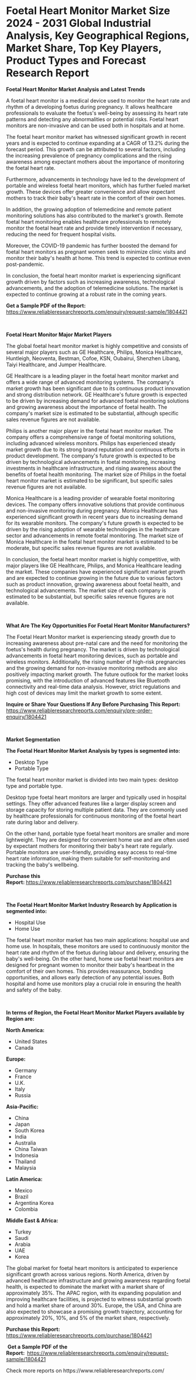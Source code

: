 <p><h1>Foetal Heart Monitor Market Size 2024 - 2031 Global Industrial Analysis, Key Geographical Regions, Market Share, Top Key Players, Product Types and Forecast Research Report</h1></p><p><strong>Foetal Heart Monitor Market Analysis and Latest Trends</strong></p>
<p><p>A foetal heart monitor is a medical device used to monitor the heart rate and rhythm of a developing foetus during pregnancy. It allows healthcare professionals to evaluate the foetus's well-being by assessing its heart rate patterns and detecting any abnormalities or potential risks. Foetal heart monitors are non-invasive and can be used both in hospitals and at home.</p><p>The foetal heart monitor market has witnessed significant growth in recent years and is expected to continue expanding at a CAGR of 13.2% during the forecast period. This growth can be attributed to several factors, including the increasing prevalence of pregnancy complications and the rising awareness among expectant mothers about the importance of monitoring the foetal heart rate.</p><p>Furthermore, advancements in technology have led to the development of portable and wireless foetal heart monitors, which has further fueled market growth. These devices offer greater convenience and allow expectant mothers to track their baby's heart rate in the comfort of their own homes.</p><p>In addition, the growing adoption of telemedicine and remote patient monitoring solutions has also contributed to the market's growth. Remote foetal heart monitoring enables healthcare professionals to remotely monitor the foetal heart rate and provide timely intervention if necessary, reducing the need for frequent hospital visits.</p><p>Moreover, the COVID-19 pandemic has further boosted the demand for foetal heart monitors as pregnant women seek to minimize clinic visits and monitor their baby's health at home. This trend is expected to continue even post-pandemic.</p><p>In conclusion, the foetal heart monitor market is experiencing significant growth driven by factors such as increasing awareness, technological advancements, and the adoption of telemedicine solutions. The market is expected to continue growing at a robust rate in the coming years.</p></p>
<p><strong>Get a Sample PDF of the Report:&nbsp;</strong> <a href="https://www.reliableresearchreports.com/enquiry/request-sample/1804421">https://www.reliableresearchreports.com/enquiry/request-sample/1804421</a></p>
<p>&nbsp;</p>
<p><strong>Foetal Heart Monitor Major Market Players</strong></p>
<p><p>The global foetal heart monitor market is highly competitive and consists of several major players such as GE Healthcare, Philips, Monica Healthcare, Huntleigh, Neoventa, Bestman, Cofoe, KSN, Oubairui, Shenzhen Libang, Taiyi Healthcare, and Jumper Healthcare.</p><p>GE Healthcare is a leading player in the foetal heart monitor market and offers a wide range of advanced monitoring systems. The company's market growth has been significant due to its continuous product innovation and strong distribution network. GE Healthcare's future growth is expected to be driven by increasing demand for advanced foetal monitoring solutions and growing awareness about the importance of foetal health. The company's market size is estimated to be substantial, although specific sales revenue figures are not available.</p><p>Philips is another major player in the foetal heart monitor market. The company offers a comprehensive range of foetal monitoring solutions, including advanced wireless monitors. Philips has experienced steady market growth due to its strong brand reputation and continuous efforts in product development. The company's future growth is expected to be driven by technological advancements in foetal monitoring, increasing investments in healthcare infrastructure, and rising awareness about the benefits of foetal health monitoring. The market size of Philips in the foetal heart monitor market is estimated to be significant, but specific sales revenue figures are not available.</p><p>Monica Healthcare is a leading provider of wearable foetal monitoring devices. The company offers innovative solutions that provide continuous and non-invasive monitoring during pregnancy. Monica Healthcare has experienced significant growth in recent years due to increasing demand for its wearable monitors. The company's future growth is expected to be driven by the rising adoption of wearable technologies in the healthcare sector and advancements in remote foetal monitoring. The market size of Monica Healthcare in the foetal heart monitor market is estimated to be moderate, but specific sales revenue figures are not available.</p><p>In conclusion, the foetal heart monitor market is highly competitive, with major players like GE Healthcare, Philips, and Monica Healthcare leading the market. These companies have experienced significant market growth and are expected to continue growing in the future due to various factors such as product innovation, growing awareness about foetal health, and technological advancements. The market size of each company is estimated to be substantial, but specific sales revenue figures are not available.</p></p>
<p>&nbsp;</p>
<p><strong>What Are The Key Opportunities For Foetal Heart Monitor Manufacturers?</strong></p>
<p><p>The Foetal Heart Monitor market is experiencing steady growth due to increasing awareness about pre-natal care and the need for monitoring the foetus's health during pregnancy. The market is driven by technological advancements in foetal heart monitoring devices, such as portable and wireless monitors. Additionally, the rising number of high-risk pregnancies and the growing demand for non-invasive monitoring methods are also positively impacting market growth. The future outlook for the market looks promising, with the introduction of advanced features like Bluetooth connectivity and real-time data analysis. However, strict regulations and high cost of devices may limit the market growth to some extent.</p></p>
<p><strong>Inquire or Share Your Questions If Any Before Purchasing This Report:</strong> <a href="https://www.reliableresearchreports.com/enquiry/pre-order-enquiry/1804421">https://www.reliableresearchreports.com/enquiry/pre-order-enquiry/1804421</a></p>
<p>&nbsp;</p>
<p><strong>Market Segmentation</strong></p>
<p><strong>The Foetal Heart Monitor Market Analysis by types is segmented into:</strong></p>
<p><ul><li>Desktop Type</li><li>Portable Type</li></ul></p>
<p><p>The foetal heart monitor market is divided into two main types: desktop type and portable type. </p><p>Desktop type foetal heart monitors are larger and typically used in hospital settings. They offer advanced features like a larger display screen and storage capacity for storing multiple patient data. They are commonly used by healthcare professionals for continuous monitoring of the foetal heart rate during labor and delivery.</p><p>On the other hand, portable type foetal heart monitors are smaller and more lightweight. They are designed for convenient home use and are often used by expectant mothers for monitoring their baby's heart rate regularly. Portable monitors are user-friendly, providing easy access to real-time heart rate information, making them suitable for self-monitoring and tracking the baby's wellbeing.</p></p>
<p><strong>Purchase this Report:&nbsp;</strong><a href="https://www.reliableresearchreports.com/purchase/1804421">https://www.reliableresearchreports.com/purchase/1804421</a></p>
<p>&nbsp;</p>
<p><strong>The Foetal Heart Monitor Market Industry Research by Application is segmented into:</strong></p>
<p><ul><li>Hospital Use</li><li>Home Use</li></ul></p>
<p><p>The foetal heart monitor market has two main applications: hospital use and home use. In hospitals, these monitors are used to continuously monitor the heart rate and rhythm of the foetus during labour and delivery, ensuring the baby's well-being. On the other hand, home use foetal heart monitors are designed for pregnant women to monitor their baby's heartbeat in the comfort of their own homes. This provides reassurance, bonding opportunities, and allows early detection of any potential issues. Both hospital and home use monitors play a crucial role in ensuring the health and safety of the baby.</p></p>
<p>&nbsp;</p>
<p><strong>In terms of Region, the Foetal Heart Monitor Market Players available by Region are:</strong></p>
<p>
    <p> <strong> North America: </strong>
        <ul>
            <li>United States</li>
            <li>Canada</li>
        </ul>
        </p> 
    <p> <strong> Europe: </strong>
        <ul>
            <li>Germany</li>
            <li>France</li>
            <li>U.K.</li>
            <li>Italy</li>
            <li>Russia</li>
        </ul>
        </p> 
    <p> <strong> Asia-Pacific: </strong>
        <ul>
            <li>China</li>
            <li>Japan</li>
            <li>South Korea</li>
            <li>India</li>
            <li>Australia</li>
            <li>China Taiwan</li>
            <li>Indonesia</li>
            <li>Thailand</li>
            <li>Malaysia</li>
        </ul>
        </p> 
    <p> <strong> Latin America: </strong>
        <ul>
            <li>Mexico</li>
            <li>Brazil</li>
            <li>Argentina Korea</li>
            <li>Colombia</li>
        </ul>
        </p> 
    <p> <strong> Middle East & Africa: </strong>
        <ul>
            <li>Turkey</li>
            <li>Saudi</li>
            <li>Arabia</li>
            <li>UAE</li>
            <li>Korea</li>
        </ul>
    </p>
    </p>
<p><p>The global market for foetal heart monitors is anticipated to experience significant growth across various regions. North America, driven by advanced healthcare infrastructure and growing awareness regarding foetal health, is expected to dominate the market with a market share of approximately 35%. The APAC region, with its expanding population and improving healthcare facilities, is projected to witness substantial growth and hold a market share of around 30%. Europe, the USA, and China are also expected to showcase a promising growth trajectory, accounting for approximately 20%, 10%, and 5% of the market share, respectively.</p></p>
<p><strong>Purchase this Report: </strong><a href="https://www.reliableresearchreports.com/purchase/1804421">https://www.reliableresearchreports.com/purchase/1804421</a></p>
<p>&nbsp;<strong>Get a Sample PDF of the Report:&nbsp;&nbsp;</strong><a href="https://www.reliableresearchreports.com/enquiry/request-sample/1804421">https://www.reliableresearchreports.com/enquiry/request-sample/1804421</a></p>
<p><strong></strong></p>
<p>Check more reports on https://www.reliableresearchreports.com/</p>